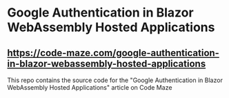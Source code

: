 # Google Authentication in Blazor WebAssembly Hosted Applications
## https://code-maze.com/google-authentication-in-blazor-webassembly-hosted-applications
This repo contains the source code for the "Google Authentication in Blazor WebAssembly Hosted Applications" article on Code Maze

